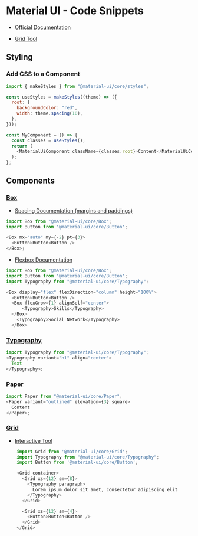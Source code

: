 # Material UI - Code Snippets

- [Official Documentation](https://material-ui.com/)

- [Grid Tool](https://material-ui.com/components/grid/#interactive)

## Styling

### Add CSS to a Component

```javascript
import { makeStyles } from "@material-ui/core/styles";

const useStyles = makeStyles((theme) => ({
  root: {
    backgroundColor: "red",
    width: theme.spacing(10),
  },
}));

const MyComponent = () => {
  const classes = useStyles();
  return (
    <MaterialUiComponent className={classes.root}>Content</MaterialUiComponent>
  );
};
```

## Components

### [Box](https://material-ui.com/components/box/#box)

- [Spacing Documentation (margins and paddings)](https://material-ui.com/system/spacing/)

```javascript
import Box from "@material-ui/core/Box";
import Button from '@material-ui/core/Button';

<Box mx="auto" my={-2} pt={3}>
  <Button>Button<Button />
</Box>;
```

- [Flexbox Documentation](https://material-ui.com/system/flexbox/#flexbox)

```javascript
import Box from "@material-ui/core/Box";
import Button from '@material-ui/core/Button';
import Typography from "@material-ui/core/Typography";

<Box display="flex" flexDirection="column" height="100%">
  <Button>Button<Button />
  <Box flexGrow={1} alignSelf="center">
      <Typography>Skills</Typography>
  </Box>
    <Typography>Social Network</Typography>
  </Box>
```

### [Typography](https://material-ui.com/components/typography/#typography)

```javascript
import Typography from "@material-ui/core/Typography";
<Typography variant="h1" align="center">
  Text
</Typography>;
```

### [Paper](https://material-ui.com/pt/api/paper/)

```javascript
import Paper from "@material-ui/core/Paper";
<Paper variant="outlined" elevation={3} square>
  Content
</Paper>;
```

### [Grid](https://material-ui.com/components/grid/)

- [Interactive Tool](https://material-ui.com/components/grid/#interactive)

```javascript
    import Grid from '@material-ui/core/Grid';
    import Typography from "@material-ui/core/Typography";
    import Button from '@material-ui/core/Button';

    <Grid container>
      <Grid xs={12} sm={8}>
        <Typography paragraph>
          Lorem ipsum dolor sit amet, consectetur adipiscing elit
        </Typography>
      </Grid>

      <Grid xs={12} sm={4}>
        <Button>Button<Button />
      </Grid>
    </Grid>
```
